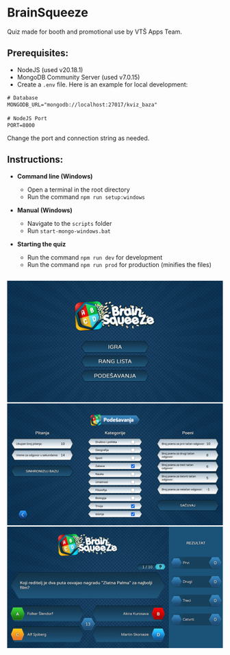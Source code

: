 # BrainSqueeze

Quiz made for booth and promotional use by VTŠ Apps Team.

## Prerequisites:

- NodeJS (used v20.18.1)
- MongoDB Community Server (used v7.0.15)
- Create a `.env` file. Here is an example for local development:

```
# Database
MONGODB_URL="mongodb://localhost:27017/kviz_baza"

# NodeJS Port
PORT=8000
```

Change the port and connection string as needed.

## Instructions:

- **Command line (Windows)**

  - Open a terminal in the root directory
  - Run the command `npm run setup:windows`

- **Manual (Windows)**

  - Navigate to the `scripts` folder
  - Run `start-mongo-windows.bat`

- **Starting the quiz**
  - Run the command `npm run dev` for development
  - Run the command `npm run prod` for production (minifies the files)

##

![Main menu](example/1.png)
![Settings](example/2.png)
![Quiz started](example/3.png)
